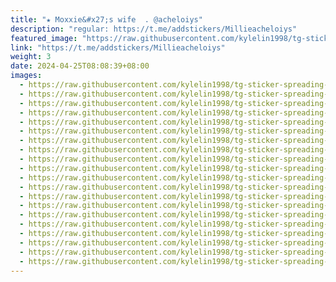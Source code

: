 ```yaml
---
title: "★ Moxxie&#x27;s wife  . @acheloiys"
description: "regular: https://t.me/addstickers/Millieacheloiys"
featured_image: "https://raw.githubusercontent.com/kylelin1998/tg-sticker-spreading-worldwide-images/main/img/48f78959-24e2-4829-bf41-62001628ef84.jpg"
link: "https://t.me/addstickers/Millieacheloiys"
weight: 3
date: 2024-04-25T08:08:39+08:00
images:
  - https://raw.githubusercontent.com/kylelin1998/tg-sticker-spreading-worldwide-images/main/img/48f78959-24e2-4829-bf41-62001628ef84.jpg
  - https://raw.githubusercontent.com/kylelin1998/tg-sticker-spreading-worldwide-images/main/img/0cee01b5-fbcb-4a29-86aa-3317870be7af.jpg
  - https://raw.githubusercontent.com/kylelin1998/tg-sticker-spreading-worldwide-images/main/img/d6fdf1b1-28da-4af7-8a9e-d6f3f08dc2a9.jpg
  - https://raw.githubusercontent.com/kylelin1998/tg-sticker-spreading-worldwide-images/main/img/12ace1fa-b1fd-4092-a1f6-02d0ed6b5020.jpg
  - https://raw.githubusercontent.com/kylelin1998/tg-sticker-spreading-worldwide-images/main/img/e3263a86-c633-497a-9a4a-cf84ec0eff6f.jpg
  - https://raw.githubusercontent.com/kylelin1998/tg-sticker-spreading-worldwide-images/main/img/987170f3-78cf-4c71-97e9-661450afa6b9.jpg
  - https://raw.githubusercontent.com/kylelin1998/tg-sticker-spreading-worldwide-images/main/img/159343cb-d1ef-4ccf-9384-37a40c728bca.jpg
  - https://raw.githubusercontent.com/kylelin1998/tg-sticker-spreading-worldwide-images/main/img/bf9ed404-5357-46ec-8a49-ca54eab70b22.jpg
  - https://raw.githubusercontent.com/kylelin1998/tg-sticker-spreading-worldwide-images/main/img/383402d1-fa18-4f2e-826e-875be4143e95.jpg
  - https://raw.githubusercontent.com/kylelin1998/tg-sticker-spreading-worldwide-images/main/img/52344eb7-64e2-4a7c-8495-74b0597d7e06.jpg
  - https://raw.githubusercontent.com/kylelin1998/tg-sticker-spreading-worldwide-images/main/img/2b4dcbd4-dad1-4fb6-9eea-64bf52b73e8a.jpg
  - https://raw.githubusercontent.com/kylelin1998/tg-sticker-spreading-worldwide-images/main/img/fbad66ea-c1f6-45e8-95fb-d686dd87488b.jpg
  - https://raw.githubusercontent.com/kylelin1998/tg-sticker-spreading-worldwide-images/main/img/504067f9-61ac-4397-962e-96eedd658c50.jpg
  - https://raw.githubusercontent.com/kylelin1998/tg-sticker-spreading-worldwide-images/main/img/cb43d0c6-8f42-40b6-a374-35a746b44824.jpg
  - https://raw.githubusercontent.com/kylelin1998/tg-sticker-spreading-worldwide-images/main/img/321b5cdc-3471-42e1-83d4-0dd6f702bf90.jpg
  - https://raw.githubusercontent.com/kylelin1998/tg-sticker-spreading-worldwide-images/main/img/c9690ab4-ff28-4610-8022-2f6aa1230eac.jpg
  - https://raw.githubusercontent.com/kylelin1998/tg-sticker-spreading-worldwide-images/main/img/0fcdbcb8-ad15-4bdd-81b5-b416332e04df.jpg
  - https://raw.githubusercontent.com/kylelin1998/tg-sticker-spreading-worldwide-images/main/img/018f1754-07a4-4468-8052-8fe15d44ba0a.jpg
  - https://raw.githubusercontent.com/kylelin1998/tg-sticker-spreading-worldwide-images/main/img/74f701e2-7e8b-4ba2-86e0-348293d7caed.jpg
  - https://raw.githubusercontent.com/kylelin1998/tg-sticker-spreading-worldwide-images/main/img/65797220-1734-4631-a131-96ab7a8eea8b.jpg
---
```

